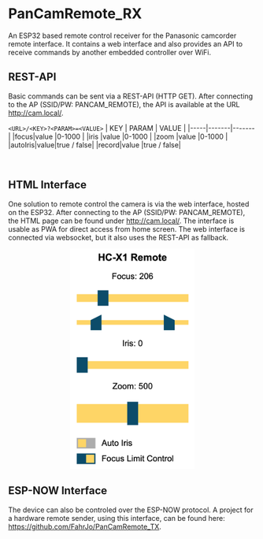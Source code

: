 # PanCamRemote_RX

An ESP32 based remote control receiver for the Panasonic camcorder remote interface. It contains a web interface and also provides an API to receive commands by another embedded controller over WiFi.

## REST-API

Basic commands can be sent via a REST-API (HTTP GET). After connecting to the AP (SSID/PW: PANCAM_REMOTE), the API is available at the URL http://cam.local/.

`<URL>/<KEY>?<PARAM>=<VALUE>`
| KEY | PARAM | VALUE |
|-----|-------|-------|
|focus|value  |0-1000 |
|iris |value  |0-1000 |
|zoom |value  |0-1000 |
|autoIris|value|true / false|
|record|value |true / false|

<br/>

## HTML Interface

One solution to remote control the camera is via the web interface, hosted on the ESP32. After connecting to the AP (SSID/PW: PANCAM_REMOTE), the HTML page can be found under http://cam.local/. The interface is usable as PWA for direct access from home screen. The web interface is connected via websocket, but it also uses the REST-API as fallback.

<p align="center">
<img src="img/gui-view_web.png" width="50%">
</p>

## ESP-NOW Interface

The device can also be controled over the ESP-NOW protocol. A project for a hardware remote sender, using this interface, can be found here: https://github.com/FahrJo/PanCamRemote_TX.